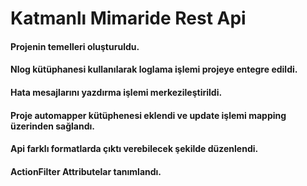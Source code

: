 # Katmanlı Mimaride Rest Api

<h4>Projenin temelleri oluşturuldu.</h4>
<h4>Nlog kütüphanesi kullanılarak loglama işlemi projeye entegre edildi.</h4>
<h4>Hata mesajlarını yazdırma işlemi merkezileştirildi.</h4>
<h4>Proje automapper kütüphenesi eklendi ve update işlemi mapping üzerinden sağlandı.</h4>
<h4>Api farklı formatlarda çıktı verebilecek şekilde düzenlendi.</h4>
<h4>ActionFilter Attributelar tanımlandı.</h4>
